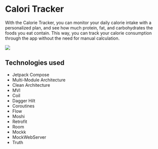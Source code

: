# Calori Tracker
With the Calorie Tracker, you can monitor your daily calorie intake with a personalized plan, and see how much protein, fat, and carbohydrates the foods you eat contain. This way, you can track your calorie consumption through the app without the need for manual calculation.

<img src="https://github.com/barissemerci/CalorieTracker/blob/master/screenshots/screenshot.png">


## Technologies used
- Jetpack Compose
- Multi-Module Architecture
- Clean Architecture
- MVI
- Coil
- Dagger Hilt
- Coroutines
- Flow
- Moshi
- Retrofit
- Room
- Mockk
- MockWebServer
- Truth
